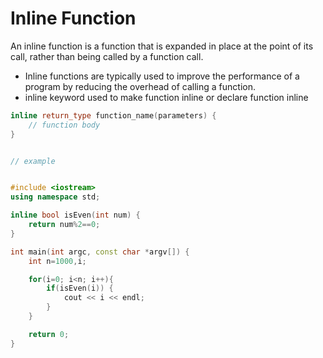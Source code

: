 # Inline Function

An inline function is a function that is expanded in place at the point of its call, rather than being called by a function call. 

- Inline functions are typically used to improve the performance of a program by reducing the overhead of calling a function.
- inline keyword used to make function inline or declare function inline 


```cpp
inline return_type function_name(parameters) {
    // function body
}


// example


#include <iostream>
using namespace std;

inline bool isEven(int num) {
    return num%2==0;
}

int main(int argc, const char *argv[]) {
    int n=1000,i;

    for(i=0; i<n; i++){
        if(isEven(i)) {
            cout << i << endl;
        }
    }

    return 0;
}

```



